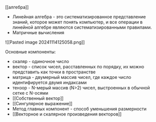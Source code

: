 [[алгебра]]

- Линейная алгебра - это систематизированное представление знаний, которое может понять компьютер, и все операции в линейной алгебре являются систематизированными правилами.
- Матричные вычисления

![[Pasted image 20241114125058.png]]

Основные компоненты:
- скаляр - одиночное число
- вектор - список чисел, расставленных по порядку, их можно представить как точки в пространстве
- матрица - двумерный массив чисел, где каждое число идентифируется двумя индаксами
- тензор - N-мерый массив (N>2) чисел, выстроенных в обычной сетке с N-осями
- [[Собственный вектор]]
- [[Сингулярное выражение]]
- Метод главных компонент - способ уменьшения размерности
- [[Векторное и скалярное произведения векторов]]
